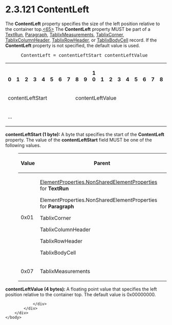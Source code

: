 <html dir="LTR" xmlns:mshelp="http://msdn.microsoft.com/mshelp" xmlns:ddue="http://ddue.schemas.microsoft.com/authoring/2003/5" xmlns:xlink="http://www.w3.org/1999/xlink" xmlns:tool="http://www.microsoft.com/tooltip">
    <head>
        <meta http-equiv="Content-Type" content="text/html; CHARSET=utf-8"></meta>
        <meta name="save" content="history"></meta>
        <title>2.3.121 ContentLeft</title>
        <xml>
            <mshelp:toctitle title="2.3.121 ContentLeft"></mshelp:toctitle>
            <mshelp:rltitle title="[MS-RPL]: ContentLeft"></mshelp:rltitle>
            <mshelp:keyword index="A" term="3afeff1d-f3fe-48d7-a894-bb22c529f181"></mshelp:keyword>
            <mshelp:attr name="DCSext.ContentType" value="open specification"></mshelp:attr>
            <mshelp:attr name="AssetID" value="3afeff1d-f3fe-48d7-a894-bb22c529f181"></mshelp:attr>
            <mshelp:attr name="TopicType" value="kbRef"></mshelp:attr>
            <mshelp:attr name="DCSext.Title" value="[MS-RPL]: ContentLeft" />
        </xml>
    </head>
    <body>
        <div id="header">
            <h1 class="heading">2.3.121 ContentLeft</h1>
        </div>
        <div id="mainSection">
            <div id="mainBody">
                <div id="allHistory" class="saveHistory"></div>
                <div id="sectionSection0" class="section" name="collapseableSection">
                    

<p>The <b>ContentLeft</b> property specifies the size of the
left position relative to the container top.<a id="Appendix_A_Target_65"></a><a href="1d022514-2a2f-41df-b2f8-36f19e474fa5.htm#Appendix_A_65" aria-label="Product behavior note 65">&lt;65&gt;</a> The <b>ContentLeft</b>
property MUST be part of a <a href="d27cece2-1118-4553-9c3d-2b46180055ec.htm">TextRun</a>,
<a href="3024abc3-23db-494b-a63a-6bd565e4500b.htm">Paragraph</a>, <a href="2a40ce87-0857-4776-ac72-ba5668c8340a.htm">TablixMeasurements</a>, <a href="20e3b37d-978d-467f-b068-d7a2746e37da.htm">TablixCorner</a>, <a href="968a6852-ede1-4bf1-8006-1dab2aea178b.htm">TablixColumnHeader</a>, <a href="0d5c4157-00d0-4268-854f-f274a9d102fb.htm">TablixRowHeader</a>, or <a href="fa12273f-80a1-432a-bced-a765ff87dbc7.htm">TablixBodyCell</a> record. If
the <b>ContentLeft</b> property is not specified, the default value is used.</p>

<dl>
<dd>
<div><pre> ContentLeft = contentLeftStart contentLeftValue
</pre></div>
</dd></dl>

<table>
 <tr>
  <th><p><br>0</p></th>
  <th><p><br>1</p></th>
  <th><p><br>2</p></th>
  <th><p><br>3</p></th>
  <th><p><br>4</p></th>
  <th><p><br>5</p></th>
  <th><p><br>6</p></th>
  <th><p><br>7</p></th>
  <th><p><br>8</p></th>
  <th><p><br>9</p></th>
  <th><p>1<br>0</p></th>
  <th><p><br>1</p></th>
  <th><p><br>2</p></th>
  <th><p><br>3</p></th>
  <th><p><br>4</p></th>
  <th><p><br>5</p></th>
  <th><p><br>6</p></th>
  <th><p><br>7</p></th>
  <th><p><br>8</p></th>
  <th><p><br>9</p></th>
  <th><p>2<br>0</p></th>
  <th><p><br>1</p></th>
  <th><p><br>2</p></th>
  <th><p><br>3</p></th>
  <th><p><br>4</p></th>
  <th><p><br>5</p></th>
  <th><p><br>6</p></th>
  <th><p><br>7</p></th>
  <th><p><br>8</p></th>
  <th><p><br>9</p></th>
  <th><p>3<br>0</p></th>
  <th><p><br>1</p></th>
 </tr>
 <tr>
  <td colspan="8">
  <p>contentLeftStart</p>
  </td>
  <td colspan="24">
  <p>contentLeftValue</p>
  </td>
 </tr>
 <tr>
  <td colspan="8">
  <p>...</p>
  </td>
  
 </tr>
</table>

<p><b>contentLeftStart (1 byte): </b>A byte that
specifies the start of the <b>ContentLeft</b> property. The value of the <b>contentLeftStart</b>
field MUST be one of the following values.</p>

<dl>
<dd>
<table>
 <thead>
  <tr>
   <th>
   <p>Value</p>
   </th>
   <th>
   <p>Parent</p>
   </th>
  </tr>
 </thead>
 <tr>
  <td>
  <p>0x01</p>
  </td>
  <td>
  <p><a href="1b1b7882-84bb-47d4-a3d2-b020b8d23d7a.htm">ElementProperties.NonSharedElementProperties</a>
  for <b>TextRun</b></p>
  <p>ElementProperties.NonSharedElementProperties for <b>Paragraph</b></p>
  <p>TablixCorner</p>
  <p>TablixColumnHeader</p>
  <p>TablixRowHeader</p>
  <p>TablixBodyCell</p>
  </td>
 </tr>
 <tr>
  <td>
  <p>0x07</p>
  </td>
  <td>
  <p>TablixMeasurements</p>
  </td>
 </tr>
</table>
</dd></dl>

<p><b>contentLeftValue (4 bytes): </b>A floating point
value that specifies the left position relative to the container top. The
default value is 0x00000000.</p>


                </div>
            </div>
        </div>
    </body>
</html>